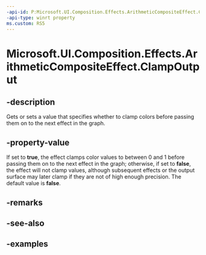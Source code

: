 ```yaml
---
-api-id: P:Microsoft.UI.Composition.Effects.ArithmeticCompositeEffect.ClampOutput
-api-type: winrt property
ms.custom: RS5
---
```


<!-- Property syntax.
public bool ClampOutput { get;  set; }
-->

# Microsoft.UI.Composition.Effects.ArithmeticCompositeEffect.ClampOutput

## -description
Gets or sets a value that specifies whether to clamp colors before passing them on to the next effect in the graph. 


## -property-value 
If set to **true**, the effect clamps color values to between 0 and 1 before passing them on to the next effect in the graph; otherwise, if set to **false**, the effect will not clamp values, although subsequent effects or the output surface may later clamp if they are not of high enough precision. The default value is **false**.

## -remarks

## -see-also

## -examples

